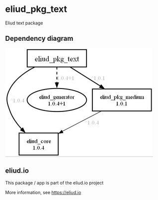 # eliud_pkg_text

Eliud text package

## Dependency diagram

![Dependency diagram](https://github.com/eliudio/eliud_pkg_text/raw/main/depends.jpg)

## eliud.io

This package / app is part of the eliud.io project

More information, see https://eliud.io

